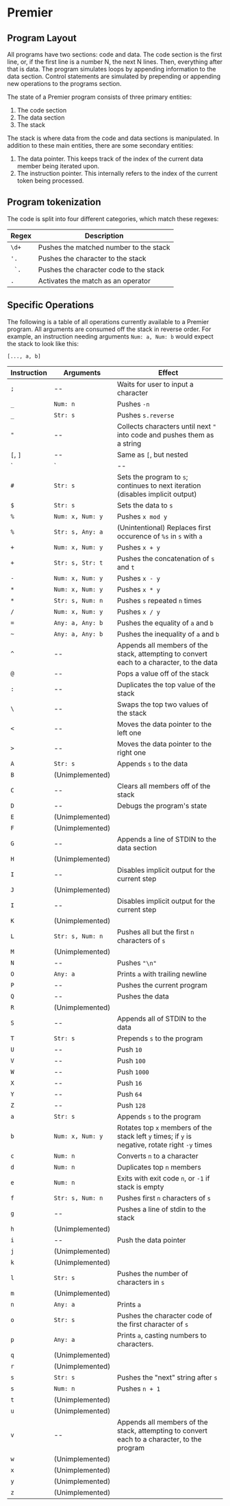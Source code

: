 # Premier

## Program Layout

All programs have two sections: code and data. The code section is the first line, or, if the first line is a number N, the next N lines. Then, everything after that is data. The program simulates loops by appending information to the data section. Control statements are simulated by prepending or appending new operations to the programs section.

The state of a Premier program consists of three primary entities:

 1. The code section
 2. The data section
 3. The stack

The stack is where data from the code and data sections is manipulated. In addition to these main entities, there are some secondary entities:

 1. The data pointer. This keeps track of the index of the current data member being iterated upon.
 2. The instruction pointer. This internally refers to the index of the current token being processed.

## Program tokenization

The code is split into four different categories, which match these regexes:

| Regex   | Description                               |
|---------|-------------------------------------------|
| `\d+`   | Pushes the matched number to the stack    |
| `'.`    | Pushes the character to the stack         |
| `` `.`` | Pushes the character code to the stack    |
| `.`     | Activates the match as an operator        |

## Specific Operations

The following is a table of all operations currently available to a Premier program. All arguments are consumed off the stack in reverse order. For example, an instruction needing arguments `Num: a, Num: b` would expect the stack to look like this:

```
[..., a, b]
```

| Instruction | Arguments        | Effect |
|-------------|------------------|--------|
| `;`         | --               | Waits for user to input a character |
| `_`         | `Num: n`         | Pushes `-n` |
| `_`         | `Str: s`         | Pushes `s.reverse` |
| `"`         | --               | Collects characters until next `"` into code and pushes them as a string |
| `[`, `]`    | --               | Same as `[`, but nested |
| `|`         | --               | Same as `"`, but instead treats each character as a function of the top member of the stack |
| `#`         | `Str: s`         | Sets the program to `s`; continues to next iteration (disables implicit output) |
| `$`         | `Str: s`         | Sets the data to `s` |
| `%`         | `Num: x, Num: y` | Pushes `x mod y` |
| `%`         | `Str: s, Any: a` | (Unintentional) Replaces first occurence of `%s` in `s` with `a` |
| `+`         | `Num: x, Num: y` | Pushes `x + y` |
| `+`         | `Str: s, Str: t` | Pushes the concatenation of `s` and `t` |
| `-`         | `Num: x, Num: y` | Pushes `x - y` |
| `*`         | `Num: x, Num: y` | Pushes `x * y` |
| `*`         | `Str: s, Num: n` | Pushes `s` repeated `n` times |
| `/`         | `Num: x, Num: y` | Pushes `x / y` |
| `=`         | `Any: a, Any: b` | Pushes the equality of `a` and `b` |
| `~`         | `Any: a, Any: b` | Pushes the inequality of `a` and `b` |
| `^`         | --               | Appends all members of the stack, attempting to convert each to a character, to the data |
| `@`         | --               | Pops a value off of the stack |
| `:`         | --               | Duplicates the top value of the stack |
| `\`         | --               | Swaps the top two values of the stack |
| `<`         | --               | Moves the data pointer to the left one |
| `>`         | --               | Moves the data pointer to the right one |
| `A`         | `Str: s`         | Appends `s` to the data |
| `B`         | (Unimplemented)  | |
| `C`         | --               | Clears all members off of the stack |
| `D`         | --               | Debugs the program's state |
| `E`         | (Unimplemented)  | |
| `F`         | (Unimplemented)  | |
| `G`         | --               | Appends a line of STDIN to the data section |
| `H`         | (Unimplemented)  | |
| `I`         | --               | Disables implicit output for the current step |
| `J`         | (Unimplemented)  | |
| `I`         | --               | Disables implicit output for the current step |
| `K`         | (Unimplemented)  | |
| `L`         | `Str: s, Num: n` | Pushes all but the first `n` characters of `s` |
| `M`         | (Unimplemented)  | |
| `N`         | --               | Pushes `"\n"` |
| `O`         | `Any: a`         | Prints `a` with trailing newline |
| `P`         | --               | Pushes the current program |
| `Q`         | --               | Pushes the data |
| `R`         | (Unimplemented)  | |
| `S`         | --               | Appends all of STDIN to the data |
| `T`         | `Str: s`         | Prepends `s` to the program |
| `U`         | --               | Push `10` |
| `V`         | --               | Push `100` |
| `W`         | --               | Push `1000` |
| `X`         | --               | Push `16` |
| `Y`         | --               | Push `64` |
| `Z`         | --               | Push `128` |
| `a`         | `Str: s`         | Appends `s` to the program |
| `b`         | `Num: x, Num: y` | Rotates top `x` members of the stack left `y` times; if `y` is negative, rotate right `-y` times |
| `c`         | `Num: n`         | Converts `n` to a character |
| `d`         | `Num: n`         | Duplicates top `n` members |
| `e`         | `Num: n`         | Exits with exit code `n`, or `-1` if stack is empty |
| `f`         | `Str: s, Num: n` | Pushes first `n` characters of `s` |
| `g`         | --               | Pushes a line of stdin to the stack |
| `h`         | (Unimplemented)  | |
| `i`         | --               | Push the data pointer |
| `j`         | (Unimplemented)  | |
| `k`         | (Unimplemented)  | |
| `l`         | `Str: s`         | Pushes the number of characters in `s` |
| `m`         | (Unimplemented)  | |
| `n`         | `Any: a`         | Prints `a` |
| `o`         | `Str: s`         | Pushes the character code of the first character of `s` |
| `p`         | `Any: a`         | Prints `a`, casting numbers to characters. |
| `q`         | (Unimplemented)  | |
| `r`         | (Unimplemented)  | |
| `s`         | `Str: s`         | Pushes the "next" string after `s` |
| `s`         | `Num: n`         | Pushes `n + 1` |
| `t`         | (Unimplemented)  | |
| `u`         | (Unimplemented)  | |
| `v`         | --               | Appends all members of the stack, attempting to convert each to a character, to the program |
| `w`         | (Unimplemented)  | |
| `x`         | (Unimplemented)  | |
| `y`         | (Unimplemented)  | |
| `z`         | (Unimplemented)  | |